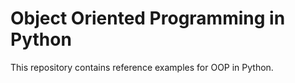 # Object Oriented Programming in Python
This repository contains reference examples for OOP in Python.